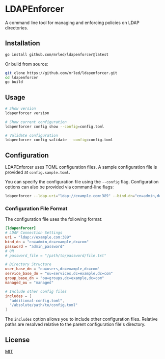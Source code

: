 # LDAPEnforcer

A command line tool for managing and enforcing policies on LDAP directories.

## Installation

```bash
go install github.com/mrled/ldapenforcer@latest
```

Or build from source:

```bash
git clone https://github.com/mrled/ldapenforcer.git
cd ldapenforcer
go build
```

## Usage

```bash
# Show version
ldapenforcer version

# Show current configuration
ldapenforcer config show --config=config.toml

# Validate configuration
ldapenforcer config validate --config=config.toml
```

## Configuration

LDAPEnforcer uses TOML configuration files. A sample configuration file is provided at `config.sample.toml`.

You can specify the configuration file using the `--config` flag. Configuration options can also be provided via command-line flags:

```bash
ldapenforcer --ldap-uri="ldap://example.com:389" --bind-dn="cn=admin,dc=example,dc=com" --password="secret"
```

### Configuration File Format

The configuration file uses the following format:

```toml
[ldapenforcer]
# LDAP Connection Settings
uri = "ldap://example.com:389"
bind_dn = "cn=admin,dc=example,dc=com"
password = "admin_password"
# OR
# password_file = "/path/to/password/file.txt"

# Directory Structure
user_base_dn = "ou=users,dc=example,dc=com"
service_base_dn = "ou=services,dc=example,dc=com"
group_base_dn = "ou=groups,dc=example,dc=com"
managed_ou = "managed"

# Include other config files
includes = [
  "additional-config.toml",
  "/absolute/path/to/config.toml"
]
```

The `includes` option allows you to include other configuration files. Relative paths are resolved relative to the parent configuration file's directory.

## License

[MIT](LICENSE)